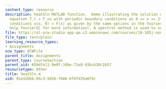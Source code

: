 ```yaml
---
content_type: resource
description: heatSln MATLAB function.  Demo illustrating the solution of the heat
  equation T_t = T_xx with periodic boundary conditions on 0 <= x <= 2*pi and  initial
  conditions u(x, 0) = F(x) as given by the same options in the fourierSC script (see
  help fourierSC for more information). A spectral method is used to solve the equation.
file: https://ol-ocw-studio-app-qa.s3.amazonaws.com/courses/18-385j-nonlinear-dynamics-and-chaos-fall-2004/91e32bbb85c39d2676866f97d29a6fdc_heatSln.m
file_type: text/plain
learning_resource_types:
- Assignments
ocw_type: OCWFile
parent_title: Assignments
parent_type: CourseSection
parent_uid: 659dfe11-9e0f-3dbe-71e8-93bc630c1b57
resourcetype: Other
title: heatSln.m
uid: 91e32bbb-85c3-9d26-7686-6f97d29a6fdc
---
```

